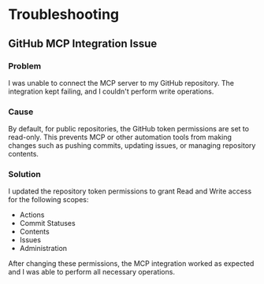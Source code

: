 # Troubleshooting

## GitHub MCP Integration Issue

### Problem

I was unable to connect the MCP server to my GitHub repository. The integration kept failing, and I couldn't perform write operations.

### Cause

By default, for public repositories, the GitHub token permissions are set to read-only. This prevents MCP or other automation tools from making changes such as pushing commits, updating issues, or managing repository contents.

### Solution

I updated the repository token permissions to grant Read and Write access for the following scopes:

- Actions
- Commit Statuses
- Contents
- Issues
- Administration

After changing these permissions, the MCP integration worked as expected and I was able to perform all necessary operations.
